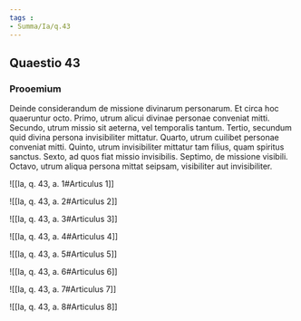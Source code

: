 ```yaml
---
tags : 
- Summa/Ia/q.43
---
```


## Quaestio 43

### Prooemium

Deinde considerandum de missione divinarum personarum. Et circa hoc quaeruntur octo. Primo, utrum alicui divinae personae conveniat mitti. Secundo, utrum missio sit aeterna, vel temporalis tantum. Tertio, secundum quid divina persona invisibiliter mittatur. Quarto, utrum cuilibet personae conveniat mitti. Quinto, utrum invisibiliter mittatur tam filius, quam spiritus sanctus. Sexto, ad quos fiat missio invisibilis. Septimo, de missione visibili. Octavo, utrum aliqua persona mittat seipsam, visibiliter aut invisibiliter.

![[Ia, q. 43, a. 1#Articulus 1]]

![[Ia, q. 43, a. 2#Articulus 2]]

![[Ia, q. 43, a. 3#Articulus 3]]

![[Ia, q. 43, a. 4#Articulus 4]]

![[Ia, q. 43, a. 5#Articulus 5]]

![[Ia, q. 43, a. 6#Articulus 6]]

![[Ia, q. 43, a. 7#Articulus 7]]

![[Ia, q. 43, a. 8#Articulus 8]]

